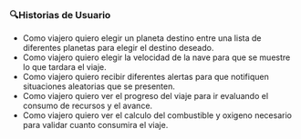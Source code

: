 ### 🔍Historias de Usuario

- Como viajero quiero elegir un planeta destino entre una lista de diferentes planetas para elegir el destino deseado.
- Como viajero quiero elegir la velocidad de la nave para que se muestre lo que tardara el viaje.
- Como viajero quiero recibir diferentes alertas para que notifiquen situaciones aleatorias que se presenten.
- Como viajero quiero ver el progreso del viaje para ir evaluando el consumo de recursos y el avance.
- Como viajero quiero ver el calculo del combustible y oxigeno necesario para validar cuanto consumira el viaje.
